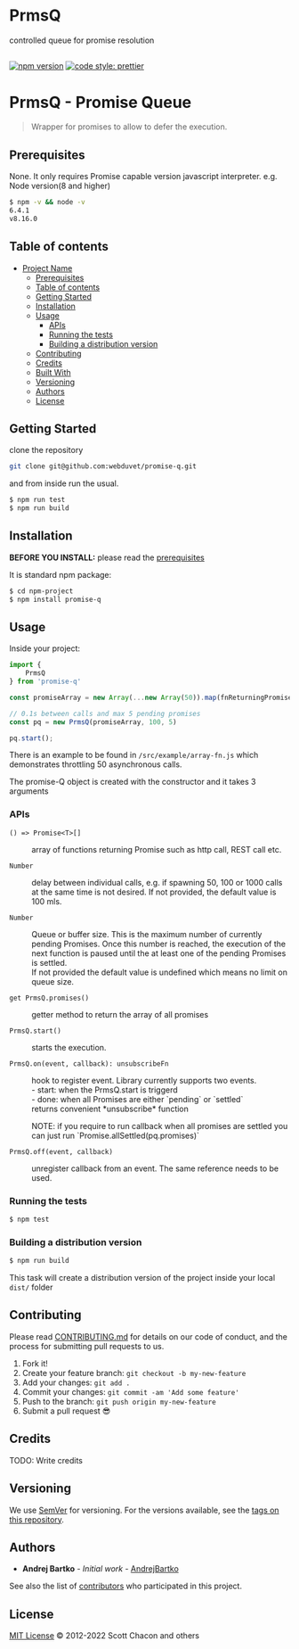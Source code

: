 # PrmsQ
controlled queue for promise resolution


## 
[![npm version](https://badge.fury.io/js/angular2-expandable-list.svg)](https://badge.fury.io/js/angular2-expandable-list)
[![code style: prettier](https://img.shields.io/badge/code_style-prettier-ff69b4.svg?style=flat-square)](https://github.com/prettier/prettier)

# PrmsQ - Promise Queue

> Wrapper for promises to allow to defer the execution.

## Prerequisites

None. It only requires Promise capable version javascript interpreter.
e.g. Node version(8 and higher)

```sh
$ npm -v && node -v
6.4.1
v8.16.0
```

## Table of contents

- [Project Name](#deferable)
  - [Prerequisites](#prerequisites)
  - [Table of contents](#table-of-contents)
  - [Getting Started](#getting-started)
  - [Installation](#installation)
  - [Usage](#usage)
    - [APIs](#apis)
    - [Running the tests](#running-the-tests)
    - [Building a distribution version](#building-a-distribution-version)
  - [Contributing](#contributing)
  - [Credits](#credits)
  - [Built With](#built-with)
  - [Versioning](#versioning)
  - [Authors](#authors)
  - [License](#license)

## Getting Started

clone the repository
```bash
git clone git@github.com:webduvet/promise-q.git
```
and from inside run the usual.
```sh
$ npm run test
$ npm run build
```

## Installation

**BEFORE YOU INSTALL:** please read the [prerequisites](#prerequisites)

It is standard npm package:

```sh
$ cd npm-project
$ npm install promise-q
```

## Usage

Inside your project:
```js
import {
    PrmsQ
} from 'promise-q'

const promiseArray = new Array(...new Array(50)).map(fnReturningPromise);

// 0.1s between calls and max 5 pending promises
const pq = new PrmsQ(promiseArray, 100, 5)

pq.start();
```

There is an example to be found in `/src/example/array-fn.js` which demonstrates throttling 50 asynchronous calls.

The promise-Q object is created with the constructor and it takes 3 arguments

### APIs
`() => Promise<T>[]`
<dl>
  <dd>array of functions returning Promise such as http call, REST call etc.</dd>
</dl>

`Number`
<dl><dd>delay between individual calls, e.g. if spawning 50, 100 or 1000 calls at the same time is not desired.
If not provided, the default value is 100 mls.</dd></dl>

`Number`
<dl><dd>Queue or buffer size. This is the maximum number of currently pending Promises. Once this number is reached, the execution of the next function is paused until the at least one of the pending Promises is settled.</dd>
<dd>If not provided the default value is undefined which means no limit on queue size.</dd></dl>

`get PrmsQ.promises()`
<dl><dd>getter method to return the array of all promises</dd></dl>

`PrmsQ.start()`
<dl><dd>starts the execution.</dd></dl>

`PrmsQ.on(event, callback): unsubscribeFn`
<dl>
<dd>hook to register event. Library currently supports two events.</dd>
<dd>- start: when the PrmsQ.start is triggerd</dd>
<dd>- done: when all Promises are either `pending` or `settled`</dd>
<dd>returns convenient *unsubscribe* function</dd>

<dl><dd> NOTE: if you require to run callback when all promises are settled you can just run `Promise.allSettled(pq.promises)`</dd></dl>
</dl>

`PrmsQ.off(event, callback)`
<dl><dd>unregister callback from an event. The same reference needs to be used.</dd></dl>

### Running the tests

```sh
$ npm test
```

### Building a distribution version

```sh
$ npm run build
```

This task will create a distribution version of the project
inside your local `dist/` folder


## Contributing

Please read [CONTRIBUTING.md](CONTRIBUTING.md) for details on our code of conduct, and the process for submitting pull requests to us.

1.  Fork it!
2.  Create your feature branch: `git checkout -b my-new-feature`
3.  Add your changes: `git add .`
4.  Commit your changes: `git commit -am 'Add some feature'`
5.  Push to the branch: `git push origin my-new-feature`
6.  Submit a pull request :sunglasses:

## Credits

TODO: Write credits

## Versioning

We use [SemVer](http://semver.org/) for versioning. For the versions available, see the [tags on this repository](https://github.com/your/project/tags).

## Authors

* **Andrej Bartko** - *Initial work* - [AndrejBartko](https://github.com/webduvet)

See also the list of [contributors](https://github.com/webduvet/deferable/contributors) who participated in this project.

## License

[MIT License](https://github.com/git/git-scm.com/blob/main/MIT-LICENSE.txt) © 2012-2022 Scott Chacon and others
